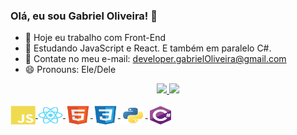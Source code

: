### Olá, eu sou Gabriel Oliveira! 👋

- 🔭 Hoje eu trabalho com Front-End
- 🌱 Estudando JavaScript e React. E também em paralelo C#.
- 💬 Contate no meu e-mail: developer.gabrielOliveira@gmail.com
- 😄 Pronouns: Ele/Dele

<div align="center">
  <a href="https://github.com/GabrielOliveira64">
  <img height="180em" src="https://github-readme-stats.vercel.app/api?username=gabrieloliveira64&show_icons=true&theme=dracula&include_all_commits=true&count_private=true"/>
  <img height="180em" src="https://github-readme-stats.vercel.app/api/top-langs/?username=gabrieloliveira64&layout=compact&langs_count=7&theme=dracula"/>
</div>

</div>
<div style="display: inline_block"><br>
  <img align="center" alt="Gabs-Js" height="30" width="40" src="https://raw.githubusercontent.com/devicons/devicon/master/icons/javascript/javascript-plain.svg">
  <img align="center" alt="Gabs-React" height="30" width="40" src="https://raw.githubusercontent.com/devicons/devicon/master/icons/react/react-original.svg">
  <img align="center" alt="Gabs-HTML" height="30" width="40" src="https://raw.githubusercontent.com/devicons/devicon/master/icons/html5/html5-original.svg">
  <img align="center" alt="Gabs-CSS" height="30" width="40" src="https://raw.githubusercontent.com/devicons/devicon/master/icons/css3/css3-original.svg">
  <img align="center" alt="Gabs-Python" height="30" width="40" src="https://raw.githubusercontent.com/devicons/devicon/master/icons/python/python-original.svg">
  <img align="center" alt="Gabs-Csharp" height="30" width="40" src="https://raw.githubusercontent.com/devicons/devicon/master/icons/csharp/csharp-original.svg">
  
</div>

